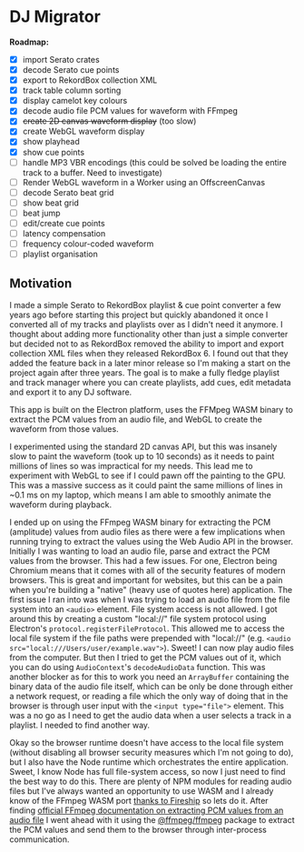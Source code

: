 # DJ Migrator

**Roadmap:**

- [x] import Serato crates
- [x] decode Serato cue points
- [x] export to RekordBox collection XML
- [x] track table column sorting
- [x] display camelot key colours
- [x] decode audio file PCM values for waveform with FFmpeg
- [x] ~~create 2D canvas waveform display~~ (too slow)
- [x] create WebGL waveform display
- [x] show playhead
- [x] show cue points
- [ ] handle MP3 VBR encodings (this could be solved be loading the entire track to a buffer. Need to investigate)
- [ ] Render WebGL waveform in a Worker using an OffscreenCanvas
- [ ] decode Serato beat grid
- [ ] show beat grid
- [ ] beat jump
- [ ] edit/create cue points
- [ ] latency compensation
- [ ] frequency colour-coded waveform
- [ ] playlist organisation

## Motivation

I made a simple Serato to RekordBox playlist & cue point converter a few years ago before starting this project but quickly abandoned it once I converted all of my tracks and playlists over as I didn't need it anymore. I thought about adding more functionality other than just a simple converter but decided not to as RekordBox removed the ability to import and export collection XML files when they released RekordBox 6. I found out that they added the feature back in a later minor release so I'm making a start on the project again after three years. The goal is to make a fully fledge playlist and track manager where you can create playlists, add cues, edit metadata and export it to any DJ software.

This app is built on the Electron platform, uses the FFMpeg WASM binary to extract the PCM values from an audio file, and WebGL to create the waveform from those values.

I experimented using the standard 2D canvas API, but this was insanely slow to paint the waveform (took up to 10 seconds) as it needs to paint millions of lines so was impractical for my needs. This lead me to experiment with WebGL to see if I could pawn off the painting to the GPU. This was a massive success as it could paint the same millions of lines in ~0.1 ms on my laptop, which means I am able to smoothly animate the waveform during playback.

I ended up on using the FFmpeg WASM binary for extracting the PCM (amplitude) values from audio files as there were a few implications when running trying to extract the values using the Web Audio API in the browser. Initially I was wanting to load an audio file, parse and extract the PCM values from the browser. This had a few issues. For one, Electron being Chromium means that it comes with all of the security features of modern browsers. This is great and important for websites, but this can be a pain when you're building a "native" (heavy use of quotes here) application. The first issue I ran into was when I was trying to load an audio file from the file system into an `<audio>` element. File system access is not allowed. I got around this by creating a custom "local://" file system protocol using Electron's `protocol.registerFileProtocol`. This allowed me to access the local file system if the file paths were prepended with "local://" (e.g. `<audio src="local:///Users/user/example.wav">`). Sweet! I can now play audio files from the computer. But then I tried to get the PCM values out of it, which you can do using `AudioContext`'s `decodeAudioData` function. This was another blocker as for this to work you need an `ArrayBuffer` containing the binary data of the audio file itself, which can be only be done through either a network request, or reading a file which the only way of doing that in the browser is through user input with the `<input type="file">` element. This was a no go as I need to get the audio data when a user selects a track in a playlist. I needed to find another way.

Okay so the browser runtime doesn't have access to the local file system (without disabling all browser security measures which I'm not going to do), but I also have the Node runtime which orchestrates the entire application. Sweet, I know Node has full file-system access, so now I just need to find the best way to do this. There are plenty of NPM modules for reading audio files but I've always wanted an opportunity to use WASM and I already know of the FFmpeg WASM port [thanks to Fireship](https://www.youtube.com/watch?v=-OTc0Ki7Sv0) so lets do it. After finding [official FFmpeg documentation on extracting PCM values from an audio file](https://trac.ffmpeg.org/wiki/Waveform) I went ahead with it using the [@ffmpeg/ffmpeg](https://github.com/ffmpegwasm/ffmpeg.wasm) package to extract the PCM values and send them to the browser through inter-process communication.

